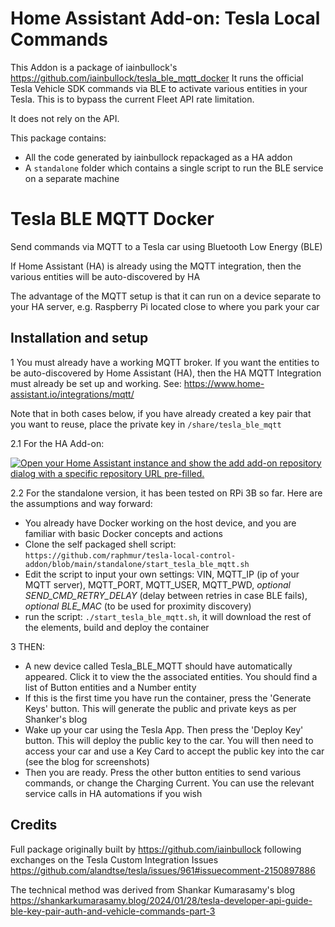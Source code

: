 # Home Assistant Add-on: Tesla Local Commands

This Addon is a package of iainbullock's https://github.com/iainbullock/tesla_ble_mqtt_docker
It runs the official Tesla Vehicle SDK commands via BLE to activate various entities in your Tesla.
This is to bypass the current Fleet API rate limitation.

It does not rely on the API.

This package contains:
- All the code generated by iainbullock repackaged as a HA addon
- A `standalone` folder which contains a single script to run the BLE service on a separate machine

# Tesla BLE MQTT Docker

Send commands via MQTT to a Tesla car using Bluetooth Low Energy (BLE)

If Home Assistant (HA) is already using the MQTT integration, then the various entities will be auto-discovered by HA

The advantage of the MQTT setup is that it can run on a device separate to your HA server, e.g. Raspberry Pi located close to where you park your car 

## Installation and setup

1 You must already have a working MQTT broker. If you want the entities to be auto-discovered by Home Assistant (HA), then the HA MQTT Integration must already be set up and working. See: https://www.home-assistant.io/integrations/mqtt/

Note that in both cases below, if you have already created a key pair that you want to reuse, place the private key in `/share/tesla_ble_mqtt`

2.1 For the HA Add-on:

[![Open your Home Assistant instance and show the add add-on repository dialog with a specific repository URL pre-filled.](https://my.home-assistant.io/badges/supervisor_add_addon_repository.svg)](https://my.home-assistant.io/redirect/supervisor_add_addon_repository/?repository_url=https://github.com/raphmur/tesla-local-control-addon)

2.2 For the standalone version, it has been tested on RPi 3B so far. Here are the assumptions and way forward:
- You already have Docker working on the host device, and you are familiar with basic Docker concepts and actions
- Clone the self packaged shell script: `https://github.com/raphmur/tesla-local-control-addon/blob/main/standalone/start_tesla_ble_mqtt.sh`
- Edit the script to input your own settings: VIN, MQTT_IP (ip of your MQTT server), MQTT_PORT, MQTT_USER, MQTT_PWD, _optional_ _SEND_CMD_RETRY_DELAY_ (delay between retries in case BLE fails), _optional_ _BLE_MAC_ (to be used for proximity discovery)
- run the script: `./start_tesla_ble_mqtt.sh`, it will download the rest of the elements, build and deploy the container

3 THEN:

- A new device called Tesla_BLE_MQTT should have automatically appeared. Click it to view the the associated entities. You should find a list of Button entities and a Number entity
- If this is the first time you have run the container, press the 'Generate Keys' button. This will generate the public and private keys as per Shanker's blog
- Wake up your car using the Tesla App. Then press the 'Deploy Key' button. This will deploy the public key to the car. You will then need to access your car and use a Key Card to accept the public key into the car (see the blog for screenshots)
- Then you are ready. Press the other button entities to send various commands, or change the Charging Current. You can use the relevant service calls in HA automations if you wish

## Credits

Full package originally built by https://github.com/iainbullock following exchanges on the Tesla Custom Integration Issues https://github.com/alandtse/tesla/issues/961#issuecomment-2150897886 

The technical method was derived from Shankar Kumarasamy's blog https://shankarkumarasamy.blog/2024/01/28/tesla-developer-api-guide-ble-key-pair-auth-and-vehicle-commands-part-3